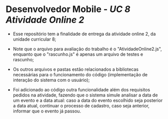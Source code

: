 # Desenvolvedor Mobile - *UC 8 Atividade Online 2*


- Esse repositório tem a finalidade de entrega da atividade online 2,
    da unidade curricular 8;

- Note que o arquivo para avaliação do trabalho é o "AtividadeOnline2.js",
    enquanto que o "rascunho.js" é apenas um arquivo de testes e rascunho;

- Os outros arquivos e pastas estão relacionados a bibliotecas necessárias
    para o funcionamento do código (implementação de interação do sistema com 
    o usuário);
 
- Foi adicionado ao código outra funcionalidade além dos requisitos pedidos 
    na atividade, fazendo que o sistema simule analisar a data de um evento e 
    a data atual: caso a data do evento escolhido seja posterior a data atual,
    continuar o processo de cadastro, caso seja anterior, informar que o 
    evento já passou.